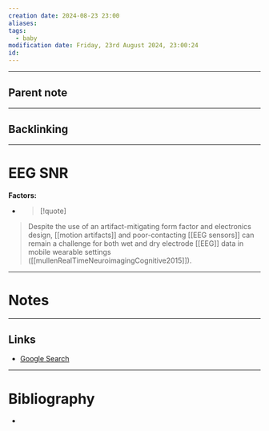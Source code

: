 ```yaml
---
creation date: 2024-08-23 23:00
aliases: 
tags:
  - baby
modification date: Friday, 23rd August 2024, 23:00:24
id:
---
```

---

## Parent note
---
## Backlinking


---
# EEG SNR
**Factors:**
+ >[!quote]
> Despite the use of an artifact-mitigating form factor and electronics design, [[motion artifacts]] and poor-contacting [[EEG sensors]] can remain a challenge for both wet and dry electrode [[EEG]] data in mobile wearable settings ([[mullenRealTimeNeuroimagingCognitive2015]]).

---
# Notes


---
## Links
- [Google Search](https://www.google.com/search?q=EEG+SNR)

---
# Bibliography
+ 